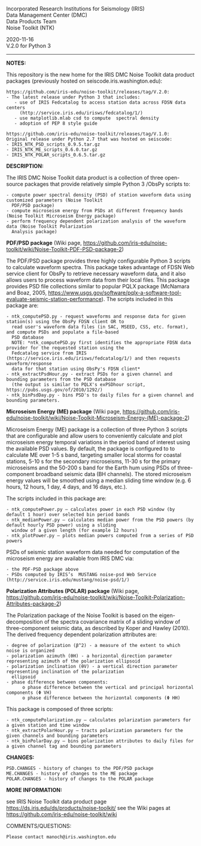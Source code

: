  Incorporated Research Institutions for Seismology (IRIS)\
 Data Management Center (DMC)\
 Data Products Team\
 Noise Toolkit (NTK)

 2020-11-16\
 V.2.0 for Python 3

------------------------------------------------------------------------------------------------------------------------

**NOTES:**
 
This repository is the new home for the IRIS DMC Noise Toolkit data product packages (previously hosted on seiscode.iris.washington.edu):

    https://github.com/iris-edu/noise-toolkit/releases/tag/V.2.0:
    - The latest release under Python 3 that includes:
       - use of IRIS Fedcatalog to access station data across FDSN data centers 
         (http://service.iris.edu/irisws/fedcatalog/1/)
       - use matplotlib.mlab csd to compute  spectral density
       - adoption of PEP 8 style guide
    
    https://github.com/iris-edu/noise-toolkit/releases/tag/V.1.0:
    Original release under Python 2.7 that was hosted on seiscode:
    - IRIS_NTK_PSD_scripts_0.9.5.tar.gz
    - IRIS_NTK_ME_scripts_0.6.0.tar.gz
    - IRIS_NTK_POLAR_scripts_0.6.5.tar.gz
    
    
**DESCRIPTION:**

The IRIS DMC Noise Toolkit data product is a collection of three open-source packages that provide relatively simple 
Python 3 /ObsPy scripts to:

    - compute power spectral density (PSD) of station waveform data using customized parameters (Noise Toolkit 
      PDF/PSD package)
    - compute microseism energy from PSDs at different frequency bands (Noise Toolkit Microseism Energy package)
    - perform frequency dependent polarization analysis of the waveform data (Noise Toolkit Polarization 
      Analysis package)

**PDF/PSD package** (Wiki page, https://github.com/iris-edu/noise-toolkit/wiki/Noise-Toolkit-PDF-PSD-package-2)

The PDF/PSD package provides three highly configurable Python 3 scripts to calculate waveform spectra. This package takes advantage of FDSN Web service client for ObsPy to retrieve necessary waveform data, and it also allows users to process waveform data from their local files. This package provides PSD file collections similar to popular PQLX package (McNamara and Boaz, 2005, https://www.usgs.gov/software/pqlx-a-software-tool-evaluate-seismic-station-performance). The scripts included in this package are:

    - ntk_computePSD.py - request waveforms and response data for given station(s) using the ObsPy FDSN client OR to 
      read user's waveform data files (in SAC, MSEED, CSS, etc. format), and compute PSDs and populate a file-based 
      PSD database
      NOTE: *ntk_computePSD.py first identifies the appropriate FDSN data provider for the requested station using the 
      Fedcatalog service from IRIS (https://service.iris.edu/irisws/fedcatalog/1/) and then requests waveform/response 
      data for that station using ObsPy's FDSN client*
    - ntk_extractPsdHour.py - extract PSDs for a given channel and bounding parameters from the PSD database
      (the output is similar to PQLX's exPSDhour script, https://pubs.usgs.gov/of/2010/1292/)
    - ntk_binPsdDay.py - bins PSD's to daily files for a given channel and bounding parameters.

**Microseism Energy (ME) package** (Wiki page, https://github.com/iris-edu/noise-toolkit/wiki/Noise-Toolkit-Microseism-Energy-(ME)-package-2)

 Microseism Energy (ME) package is a collection of three Python 3 scripts that are configurable and allow users to conveniently calculate and plot microseism energy temporal variations in the period band of interest using the available PSD values. By default, the package is configured to to calculate ME over 1-5 s band, targeting smaller local storms for coastal stations, 5-10 s for the secondary microseisms, 11-30 s for the primary microseisms and the 50-200 s band for the Earth hum using PSDs of three-component broadband seismic data (BH channels). The stored microseism energy values will be smoothed using a median sliding time window (e.g. 6 hours, 12 hours, 1 day, 4 days, and 16 days, etc.).
 
 The scripts included in this package are:

    - ntk_computePower.py – calculates power in each PSD window (by default 1 hour) over selected bin period bands
    - ntk_medianPower.py – calculates median power from the PSD powers (by default hourly PSD power) using a sliding 
      window of a given length (for example 12 hours)
    - ntk_plotPower.py – plots median powers computed from a series of PSD powers

PSDs of seismic station waveform data needed for computation of the microseism energy are available from IRIS DMC via:

    - the PDF-PSD package above
    - PSDs computed by IRIS’s  MUSTANG noise-psd Web Service (http://service.iris.edu/mustang/noise-psd/1/)

**Polarization Attributes (POLAR) package** (Wiki page, https://github.com/iris-edu/noise-toolkit/wiki/Noise-Toolkit-Polarization-Attributes-package-2)

The Polarization package of the Noise Toolkit is based on the eigen-decomposition of the spectra covariance matrix of a sliding window of three-component seismic data, as described by Koper and Hawley (2010). The derived frequency dependent polarization attributes are:

    - degree of polarization (β^2) - a measure of the extent to which noise is organized
    - polarization azimuth (θH) - a horizontal direction parameter representing azimuth of the polarization ellipsoid
    - polarization inclination (θV) - a vertical direction parameter representing inclination of the polarization 
      ellipsoid
    - phase difference between components:
          o phase difference between the vertical and principal horizontal components (Φ VH)
          o phase difference between the horizontal components (Φ HH)

This package is composed of three scripts:

    - ntk_computePolarization.py – calculates polarization parameters for a given station and time window
    - ntk_extractPolarHour.py – tracts polarization parameters for the given channels and bounding parameters
    - ntk_binPolarDay.py – bins polarization attributes to daily files for a given channel tag and bounding parameters
    
**CHANGES:**

    PSD.CHANGES - history of changes to the PDF/PSD package
    ME.CHANGES - history of changes to the ME package
    POLAR.CHANGES - history of changes to the POLAR package

**MORE INFORMATION:**

see IRIS Noise Toolkit data product page https://ds.iris.edu/ds/products/noise-toolkit/
see the Wiki pages at https://github.com/iris-edu/noise-toolkit/wiki
 
 COMMENTS/QUESTIONS:

    Please contact manoch@iris.washington.edu

